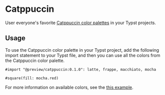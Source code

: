 # Catppuccin

User everyone's favorite [Catppuccin color palettes](https://github.com/catppuccin/catppuccin) in your Typst projects.

## Usage

To use the Catppuccin color palette in your Typst project, add the following import statement to your Typst file, and then you can use all the colors from the Catppuccin color palette.

```typst
#import "@preview/catppuccin:0.1.0": latte, frappe, macchiato, mocha

#square(fill: mocha.red)
```

For more information on available colors, see the [this example](./example.pdf).
